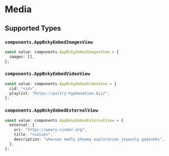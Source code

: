 # Media


## Supported Types

### `components.AppBskyEmbedImagesView`

```typescript
const value: components.AppBskyEmbedImagesView = {
  images: [],
};
```

### `components.AppBskyEmbedVideoView`

```typescript
const value: components.AppBskyEmbedVideoView = {
  cid: "<id>",
  playlist: "https://paltry-hyphenation.biz/",
};
```

### `components.AppBskyEmbedExternalView`

```typescript
const value: components.AppBskyEmbedExternalView = {
  external: {
    uri: "https://weary-cinder.org",
    title: "<value>",
    description: "whereas madly phooey exploration joyously gadzooks",
  },
};
```


